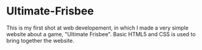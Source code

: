 # Ultimate-Frisbee
This is my first shot at web developement, in which I made a very simple website about a game, "Ultimate Frisbee".
Basic HTML5 and CSS is used to bring together the website. 
